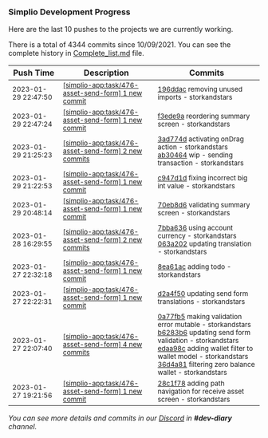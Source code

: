 
### Simplio Development Progress

Here are the last 10 pushes to the projects we are currently working.

There is a total of 4344 commits since 10/09/2021. You can see the complete history in
 [Complete_list.md](Complete_list.md) file.

| Push Time | Description | Commits |
| --- | --- | --- |
| <sub>2023-01-29 22:47:50</sub> | <sub>[[simplio-app:task/476\-asset\-send\-form] 1 new commit](https://github.com/SimplioOfficial/simplio-app/commit/196ddac22e06685d484491ff28a2a8c4ad7cce02)</sub> | <sub>[196ddac](https://github.com/SimplioOfficial/simplio-app/commit/196ddac22e06685d484491ff28a2a8c4ad7cce02) removing unused imports - storkandstars</sub> |
| <sub>2023-01-29 22:47:24</sub> | <sub>[[simplio-app:task/476\-asset\-send\-form] 1 new commit](https://github.com/SimplioOfficial/simplio-app/commit/f3ede9a3553a5df590cb5f2fd05a5db7241806eb)</sub> | <sub>[f3ede9a](https://github.com/SimplioOfficial/simplio-app/commit/f3ede9a3553a5df590cb5f2fd05a5db7241806eb) reordering summary screen - storkandstars</sub> |
| <sub>2023-01-29 21:25:23</sub> | <sub>[[simplio-app:task/476\-asset\-send\-form] 2 new commits](https://github.com/SimplioOfficial/simplio-app/compare/c947d1d2326c...ab304642fcd5)</sub> | <sub>[3ad774d](https://github.com/SimplioOfficial/simplio-app/commit/3ad774da415b852a0d985167b69ad78cfb18ed00) activating onDrag action - storkandstars<br>[ab30464](https://github.com/SimplioOfficial/simplio-app/commit/ab304642fcd5804893d69974c69c17a4b3843c8e) wip - sending transaction - storkandstars</sub> |
| <sub>2023-01-29 21:22:53</sub> | <sub>[[simplio-app:task/476\-asset\-send\-form] 1 new commit](https://github.com/SimplioOfficial/simplio-app/commit/c947d1d2326cabc9e937b46642ffb7f37eda6f5f)</sub> | <sub>[c947d1d](https://github.com/SimplioOfficial/simplio-app/commit/c947d1d2326cabc9e937b46642ffb7f37eda6f5f) fixing incorrect big int value - storkandstars</sub> |
| <sub>2023-01-29 20:48:14</sub> | <sub>[[simplio-app:task/476\-asset\-send\-form] 1 new commit](https://github.com/SimplioOfficial/simplio-app/commit/70eb8d6c477ee11aa1b62bdbbddebc6894e6add4)</sub> | <sub>[70eb8d6](https://github.com/SimplioOfficial/simplio-app/commit/70eb8d6c477ee11aa1b62bdbbddebc6894e6add4) validating summary screen - storkandstars</sub> |
| <sub>2023-01-28 16:29:55</sub> | <sub>[[simplio-app:task/476\-asset\-send\-form] 2 new commits](https://github.com/SimplioOfficial/simplio-app/compare/8ea61ac22ada...063a202b2e2e)</sub> | <sub>[7bba636](https://github.com/SimplioOfficial/simplio-app/commit/7bba636fd0f312f3de2ac6c81faa285b4a23b56f) using account currency - storkandstars<br>[063a202](https://github.com/SimplioOfficial/simplio-app/commit/063a202b2e2e5001a98870f6c61030b76d12891f) updating translation - storkandstars</sub> |
| <sub>2023-01-27 22:32:18</sub> | <sub>[[simplio-app:task/476\-asset\-send\-form] 1 new commit](https://github.com/SimplioOfficial/simplio-app/commit/8ea61ac22ada20aaffce57a4878c475bc0439e5b)</sub> | <sub>[8ea61ac](https://github.com/SimplioOfficial/simplio-app/commit/8ea61ac22ada20aaffce57a4878c475bc0439e5b) adding todo - storkandstars</sub> |
| <sub>2023-01-27 22:22:31</sub> | <sub>[[simplio-app:task/476\-asset\-send\-form] 1 new commit](https://github.com/SimplioOfficial/simplio-app/commit/d2a4f50ab95714ea9a634227929a854db9d8fd0d)</sub> | <sub>[d2a4f50](https://github.com/SimplioOfficial/simplio-app/commit/d2a4f50ab95714ea9a634227929a854db9d8fd0d) updating send form translations - storkandstars</sub> |
| <sub>2023-01-27 22:07:40</sub> | <sub>[[simplio-app:task/476\-asset\-send\-form] 4 new commits](https://github.com/SimplioOfficial/simplio-app/compare/28c1f78b46f1...36d4a811807d)</sub> | <sub>[0a77fb5](https://github.com/SimplioOfficial/simplio-app/commit/0a77fb57c8fb950f392b56d5bd21d0e0f7a65629) making validation error mutable - storkandstars<br>[b6283b6](https://github.com/SimplioOfficial/simplio-app/commit/b6283b6d9fdede62fdd7191310c981a81ef212c7) updating send form validation - storkandstars<br>[edaa98c](https://github.com/SimplioOfficial/simplio-app/commit/edaa98c9be924eb53920c9172a29cd9a88abc0b9) adding wallet filter to wallet model - storkandstars<br>[36d4a81](https://github.com/SimplioOfficial/simplio-app/commit/36d4a811807d24e6bda0ca7d4fd26db941ba341f) filtering zero balance wallet - storkandstars</sub> |
| <sub>2023-01-27 19:21:56</sub> | <sub>[[simplio-app:task/476\-asset\-send\-form] 1 new commit](https://github.com/SimplioOfficial/simplio-app/commit/28c1f78b46f1fdf33202989ee15f5c7e27e0fc89)</sub> | <sub>[28c1f78](https://github.com/SimplioOfficial/simplio-app/commit/28c1f78b46f1fdf33202989ee15f5c7e27e0fc89) adding path navigation for receive asset screen - storkandstars</sub> |

_You can see more details and commits in our [Discord](https://discord.gg/aKhjuwZmdP) in **#dev-diary** channel._
